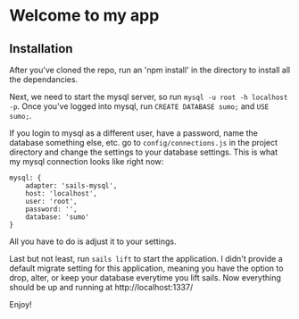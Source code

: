 # Welcome to my app

Installation
------------

After you've cloned the repo, run an 'npm install' in the directory to install all the dependancies.

Next, we need to start the mysql server, so run `mysql -u root -h localhost -p`.  Once you've logged into mysql, run `CREATE DATABASE sumo;` and `USE sumo;`.

If you login to mysql as a different user, have a password, name the database something else, etc. go to `config/connections.js` in the project directory and change the settings to your database settings.  This is what my mysql connection looks like right now:

```
mysql: {
    adapter: 'sails-mysql',
    host: 'localhost',
    user: 'root',
    password: '',
    database: 'sumo'
}
```
All you have to do is adjust it to your settings.

Last but not least, run `sails lift` to start the application.  I didn't provide a default migrate setting for this application, meaning you have the option to drop, alter, or keep your database everytime you lift sails.  Now everything should be up and running at http://localhost:1337/

Enjoy!
